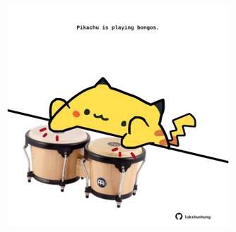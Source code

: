 <!-- built at 25/04/2022, 16:00:53 UTC -->
<p align="center">
  <img width="500" height="500" src="./ReadmeImage.svg">
</p>
